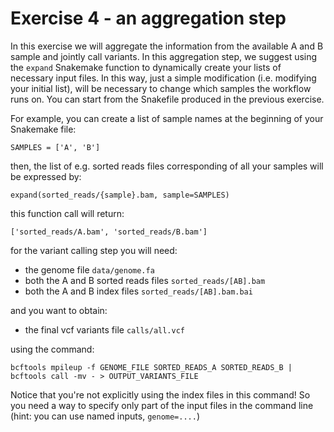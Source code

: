 # Exercise 4 - an aggregation step

In this exercise we will aggregate the information from the available A and
B sample and jointly call variants. In this aggregation step, we suggest
using the `expand` Snakemake function to dynamically create your lists
of necessary input files. In this way, just a simple modification (i.e.
modifying your initial list), will be necessary to change which samples
the workflow runs on. You can start from the Snakefile produced
in the previous exercise.

For example, you can create a list of sample names at the beginning of your
Snakemake file:

```
SAMPLES = ['A', 'B']
```

then, the list of e.g. sorted reads files corresponding of all your samples
will be expressed by:

```
expand(sorted_reads/{sample}.bam, sample=SAMPLES)
```

this function call will return:

```
['sorted_reads/A.bam', 'sorted_reads/B.bam']
```

for the variant calling step you will need:

- the genome file `data/genome.fa`
- both the A and B sorted reads files `sorted_reads/[AB].bam`
- both the A and B index files `sorted_reads/[AB].bam.bai`

and you want to obtain:

- the final vcf variants file `calls/all.vcf`

using the command:

```
bcftools mpileup -f GENOME_FILE SORTED_READS_A SORTED_READS_B | bcftools call -mv - > OUTPUT_VARIANTS_FILE
```

Notice that you're not explicitly using the index files in this command! So
you need a way to specify only part of the input files in the command line
(hint: you can use named inputs, `genome=....`)

